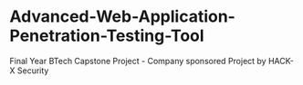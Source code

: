# Advanced-Web-Application-Penetration-Testing-Tool

Final Year BTech Capstone Project - Company sponsored Project by HACK-X Security
